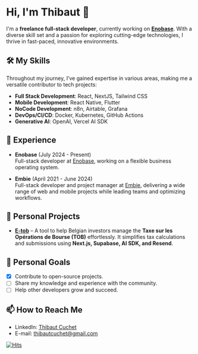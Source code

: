# Hi, I'm Thibaut 👋

I'm a **freelance full-stack developer**, currently working on **[Enobase](https://www.enobase.com/)**. With a diverse skill set and a passion for exploring cutting-edge technologies, I thrive in fast-paced, innovative environments.

## 🛠 My Skills

Throughout my journey, I’ve gained expertise in various areas, making me a versatile contributor to tech projects:

- **Full Stack Development**: React, NextJS, Tailwind CSS  
- **Mobile Development**: React Native, Flutter  
- **NoCode Development**: n8n, Airtable, Grafana  
- **DevOps/CI/CD**: Docker, Kubernetes, GitHub Actions  
- **Generative AI**: OpenAI, Vercel AI SDK  

## 💼 Experience

- **Enobase** (July 2024 - Present)  
  Full-stack developer at [Enobase](https://enobase.com), working on a flexible business operating system.  

- **Embie** (April 2021 - June 2024)  
  Full-stack developer and project manager at [Embie](https://embie.be), delivering a wide range of web and mobile projects while leading teams and optimizing workflows.  

## 🚀 Personal Projects

- **[E-tob](https://e-tob.be)** – A tool to help Belgian investors manage the **Taxe sur les Opérations de Bourse (TOB)** effortlessly. It simplifies tax calculations and submissions using **Next.js, Supabase, AI SDK, and Resend**.  

## 🎯 Personal Goals

- [x] Contribute to open-source projects.  
- [ ] Share my knowledge and experience with the community.  
- [ ] Help other developers grow and succeed.  

## 📫 How to Reach Me

- LinkedIn: [Thibaut Cuchet](https://www.linkedin.com/in/thibaut-cuchet/)  
- E-mail: [thibautcuchet@gmail.com](mailto:thibautcuchet@gmail.com)  

[![Hits](https://hits.sh/github.com/thibautcuchet.svg?label=Views)](https://hits.sh/github.com/thibautcuchet/)
